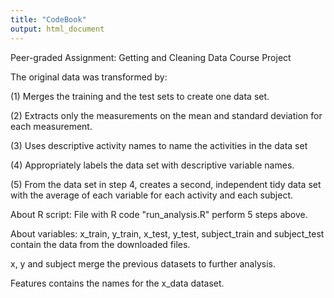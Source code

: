```yaml
---
title: "CodeBook"
output: html_document
---
```


Peer-graded Assignment: Getting and Cleaning Data Course Project

The original data was transformed by:

  (1) Merges the training and the test sets to create one data set.

  (2) Extracts only the measurements on the mean and standard deviation for each measurement.

  (3) Uses descriptive activity names to name the activities in the data set

  (4) Appropriately labels the data set with descriptive variable names.

  (5) From the data set in step 4, creates a second, independent tidy data set with the average of each variable    for each activity and each subject.

About R script:
  File with R code "run_analysis.R" perform 5 steps above.

About variables:
  x_train, y_train, x_test, y_test, subject_train and subject_test contain the data from the downloaded files.

  x, y and subject merge the previous datasets to further analysis.

  Features contains the names for the x_data dataset.
